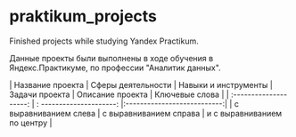 # praktikum_projects
Finished projects while studying Yandex Practikum.

Данные проекты были выполнены в ходе обучения в Яндекс.Практикуме, по профессии "Аналитик данных".


| Название проекта | Сферы деятельности | Навыки и инструменты | Задачи проекта | Описание проекта | Ключевые слова |
| :--------------------: | : ---------------------: |:---------------------------:|
| с выравниванием слева | с выравниванием справа | и с выравниванием по центру |
